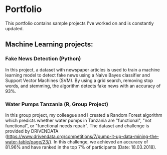 # Portfolio
This portfolio contains sample projects I've worked on and is constantly updated.

## Machine Learning projects:

### Fake News Detection (Python)
In this project, a dataset with newspaper articles is used to train a machine learning model to detect fake news using a Naive Bayes classifier and Support Vector Machines (SVM). By using a grid search, removing stop words, and stemming, the algorithm detects fake news with an accuracy of 93%. 


### Water Pumps Tanzania (R, Group Project)
In this group project, my colleague and I created a Random Forest algorithm which predicts whether water pumps in Tanzania are "functional", "not functional", or "functional needs repair". The dataset and challenge is provided by DRIVENDATA (https://www.drivendata.org/competitions/7/pump-it-up-data-mining-the-water-table/page/23/). In this challenge, we achieved an accuracy of 81.96% and have ranked in the top 7% of participants (Date: 18.03.2018).


